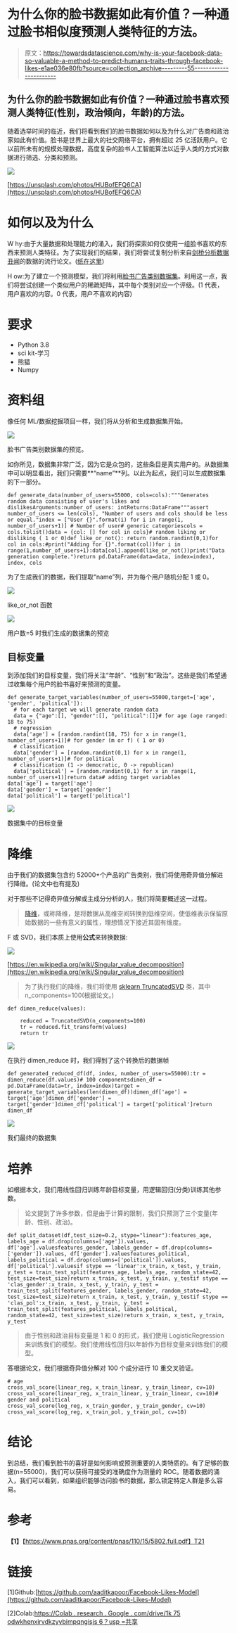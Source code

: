 # 为什么你的脸书数据如此有价值？一种通过脸书相似度预测人类特征的方法。

> 原文：<https://towardsdatascience.com/why-is-your-facebook-data-so-valuable-a-method-to-predict-humans-traits-through-facebook-likes-e1ae036e80fb?source=collection_archive---------55----------------------->

## 为什么你的脸书数据如此有价值？一种通过脸书喜欢预测人类特征(性别，政治倾向，年龄)的方法。

随着选举时间的临近，我们将看到我们的脸书数据如何以及为什么对广告商和政治家如此有价值。脸书是世界上最大的社交网络平台，拥有超过 25 亿活跃用户。它以前所未有的规模处理数据，高度复杂的脸书人工智能算法以近乎人类的方式对数据进行筛选、分类和预测。

![](img/50735190d7b5deaa79b1ee50d3886a19.png)

[https://unsplash.com/photos/HUBofEFQ6CA](https://unsplash.com/photos/HUBofEFQ6CA)

# 如何以及为什么

W hy:由于大量数据和处理能力的涌入，我们将探索如何仅使用一组脸书喜欢的东西来预测人类特征。为了实现我们的结果，我们将尝试复制分析来自[剑桥分析数据丑闻](https://en.wikipedia.org/wiki/Facebook%E2%80%93Cambridge_Analytica_data_scandal)的数据的流行论文。([纸在这里](https://www.pnas.org/content/110/15/5802))

H ow:为了建立一个预测模型，我们将利用[脸书广告类别数据集](https://www.propublica.org/datastore/dataset/facebook-ad-categories)。利用这一点，我们将尝试创建一个类似用户的稀疏矩阵，其中每个类别对应一个评级。(1 代表，用户喜欢的内容。0 代表，用户不喜欢的内容)

# 要求

*   Python 3.8
*   sci kit-学习
*   熊猫
*   Numpy

# 资料组

像任何 ML/数据挖掘项目一样，我们将从分析和生成数据集开始。

![](img/0c70dfcc9d41b48f596ca90d060012a2.png)

脸书广告类别数据集的预览。

如你所见，数据集非常广泛，因为它是众包的，这些条目是真实用户的。从数据集中可以明显看出，我们只需要**“name”**列。以此为起点，我们可以生成数据集的下一部分。

```
def generate_data(number_of_users=55000, cols=cols):"""Generates random data consisting of user's likes and dislikesArguments:number_of_users: intReturns:DataFrame"""assert number_of_users <= len(cols), "Number of users and cols should be less or equal."index = ["User {}".format(i) for i in range(1, number_of_users+1)] # Number of user# generic categoriescols = cols.tolist()data = {col: [] for col in cols}# random liking or disliking ( 1 or 0)def like_or_not(): return random.randint(0,1)for col in cols:#print("Adding for {}".format(col))for i in range(1,number_of_users+1):data[col].append(like_or_not())print("Data generation complete.")return pd.DataFrame(data=data, index=index), index, cols
```

为了生成我们的数据，我们提取“name”列，并为每个用户随机分配 1 或 0。

![](img/3ff723e8f6f768cc02fbc3f775157618.png)

like_or_not 函数

![](img/03428d652c273a6d1dad37b7d72fe0d9.png)

用户数=5 时我们生成的数据集的预览

## 目标变量

到添加我们的目标变量，我们将关注“年龄”、“性别”和“政治”。这些是我们希望通过收集每个用户的脸书喜好来预测的变量。

```
def generate_target_variables(number_of_users=55000,target=['age', 'gender', 'political']):
  # for each target we will generate random data
  data = {"age":[], "gender":[], "political":[]}# for age (age ranged: 18 to 75)
  # regression
  data['age'] = [random.randint(18, 75) for x in range(1, number_of_users+1)]# for gender (m or f) ( 1 or 0)
  # classification 
  data['gender'] = [random.randint(0,1) for x in range(1, number_of_users+1)]# for political
  # classification (1 -> democratic, 0 -> republican)
  data['political'] = [random.randint(0,1) for x in range(1, number_of_users+1)]return data# adding target variables
data['age'] = target['age']
data['gender'] = target['gender']
data['political'] = target['political']
```

![](img/4ed4fccc6938e608dabc34ce9677fb58.png)

数据集中的目标变量

# 降维

由于我们的数据集包含约 52000+个产品的广告类别，我们将使用奇异值分解进行降维。(论文中也有提及)

对于那些不记得奇异值分解或主成分分析的人，我们将简要概述这一过程。

> [降维](https://en.wikipedia.org/wiki/Dimensionality_reduction)，或称降维，是将数据从高维空间转换到低维空间，使低维表示保留原始数据的一些有意义的属性，理想情况下接近其固有维度。

F 或 SVD，我们本质上使用**公式**来转换数据:

![](img/9b4c2a3488fcaf90f24cb94c7d29134e.png)

[https://en.wikipedia.org/wiki/Singular_value_decomposition](https://en.wikipedia.org/wiki/Singular_value_decomposition)

> 为了执行我们的降维，我们将使用 [sklearn TruncatedSVD](https://scikit-learn.org/stable/modules/generated/sklearn.decomposition.TruncatedSVD.html) 类，其中 n_components=100(根据论文。)

```
def dimen_reduce(values):

    reduced = TruncatedSVD(n_components=100)
    tr = reduced.fit_transform(values)
    return tr
```

![](img/a81b194050d3de5898e87fce6ed38d54.png)

在执行 dimen_reduce 时，我们得到了这个转换后的数据帧

```
def generated_reduced_df(df, index, number_of_users=55000):tr = dimen_reduce(df.values)# 100 componentsdimen_df = pd.DataFrame(data=tr, index=index)target = generate_target_variables(len(dimen_df))dimen_df['age'] = target['age']dimen_df['gender'] = target['gender']dimen_df['political'] = target['political']return dimen_df
```

![](img/4dd91763d7de7a925c9998da49627661.png)

我们最终的数据集

# 培养

如根据本文，我们用线性回归训练年龄目标变量，用逻辑回归(分类)训练其他参数。

> 论文提到了许多参数，但是由于计算的限制，我们只预测了三个变量(年龄、性别、政治)。

```
def split_dataset(df,test_size=0.2, stype="linear"):features_age, labels_age = df.drop(columns=['age']).values, df['age'].valuesfeatures_gender, labels_gender = df.drop(columns=['gender']).values, df['gender'].valuesfeatures_political, labels_political = df.drop(columns=['political']).values, df['political'].valuesif stype == 'linear':x_train, x_test, y_train, y_test = train_test_split(features_age, labels_age, random_state=42, test_size=test_size)return x_train, x_test, y_train, y_testif stype == 'clas_gender':x_train, x_test, y_train, y_test = train_test_split(features_gender, labels_gender, random_state=42, test_size=test_size)return x_train, x_test, y_train, y_testif stype == 'clas_pol':x_train, x_test, y_train, y_test = train_test_split(features_political, labels_political, random_state=42, test_size=test_size)return x_train, x_test, y_train, y_test
```

> 由于性别和政治目标变量是 1 和 0 的形式，我们使用 LogisticRegression 来训练我们的模型。我们使用线性回归以年龄作为目标变量来训练我们的模型。

答根据论文，我们根据奇异值分解对 100 个成分进行 10 重交叉验证。

```
# age
cross_val_score(linear_reg, x_train_linear, y_train_linear, cv=10)
cross_val_score(linear_reg, x_train_linear, y_train_linear, cv=10)# gender and political
cross_val_score(log_reg, x_train_gender, y_train_gender, cv=10)
cross_val_score(log_reg, x_train_pol, y_train_pol, cv=10)
```

# 结论

到总结，我们看到脸书的喜好是如何影响或预测重要的人类特质的。有了足够的数据(n=55000)，我们可以获得可接受的准确度作为测量的 ROC。随着数据的涌入，我们可以看到，如果组织能够访问脸书的数据，那么锁定特定人群是多么容易。

# 参考

**【1】**【https://www.pnas.org/content/pnas/110/15/5802.full.pdf】T21

# 链接

[1]Github:[https://github.com/aaditkapoor/Facebook-Likes-Model](https://github.com/aaditkapoor/Facebook-Likes-Model)

[2]Colab:[https://Colab . research . Google . com/drive/1k 75 odwkhenxirvdkzyybimpqngisjs 6？usp =共享](https://colab.research.google.com/drive/1k75ODwkhEnXirVDKzyyBImPqNGISqjs6?usp=sharing)